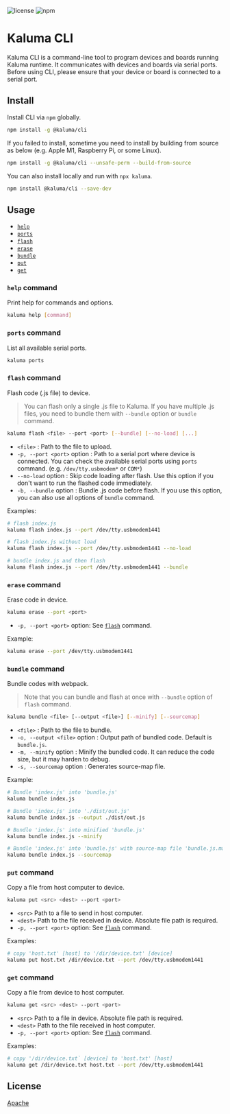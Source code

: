 ![license](https://img.shields.io/github/license/kaluma-project/kaluma-cli?style=flat-square)
![npm](https://img.shields.io/npm/v/@kaluma/cli.svg?style=flat-square)

# Kaluma CLI

Kaluma CLI is a command-line tool to program devices and boards running Kaluma runtime. It communicates with devices and boards via serial ports. Before using CLI, please ensure that your device or board is connected to a serial port.

## Install

Install CLI via `npm` globally.

```sh
npm install -g @kaluma/cli
```

If you failed to install, sometime you need to install by building from source as below (e.g. Apple M1, Raspberry Pi, or some Linux).

```sh
npm install -g @kaluma/cli --unsafe-perm --build-from-source
```

You can also install locally and run with `npx kaluma`.

```sh
npm install @kaluma/cli --save-dev
```

## Usage

- [`help`](#help-command)
- [`ports`](#ports-command)
- [`flash`](#flash-command)
- [`erase`](#erase-command)
- [`bundle`](#bundle-command)
- [`put`](#put-command)
- [`get`](#get-command)

### `help` command

Print help for commands and options.

```sh
kaluma help [command]
```

### `ports` command

List all available serial ports.

```sh
kaluma ports
```

### `flash` command

Flash code (.js file) to device.

> You can flash only a single .js file to Kaluma. If you have multiple .js files, you need to bundle them with `--bundle` option or `bundle` command.

```sh
kaluma flash <file> --port <port> [--bundle] [--no-load] [...]
```

- `<file>` : Path to the file to upload.
- `-p, --port <port>` option : Path to a serial port where device is connected. You can check the available serial ports using `ports` command. (e.g. `/dev/tty.usbmodem*` or `COM*`)
- `--no-load` option : Skip code loading after flash. Use this option if you don't want to run the flashed code immediately.
- `-b, --bundle` option : Bundle .js code before flash. If you use this option, you can also use all options of `bundle` command.

Examples:

```sh
# flash index.js
kaluma flash index.js --port /dev/tty.usbmodem1441

# flash index.js without load
kaluma flash index.js --port /dev/tty.usbmodem1441 --no-load

# bundle index.js and then flash
kaluma flash index.js --port /dev/tty.usbmodem1441 --bundle
```

### `erase` command

Erase code in device.

```sh
kaluma erase --port <port>
```

- `-p, --port <port>` option: See [`flash`](#flash-command) command.

Example:

```sh
kaluma erase --port /dev/tty.usbmodem1441
```

### `bundle` command

Bundle codes with webpack.

> Note that you can bundle and flash at once with `--bundle` option of `flash` command.

```sh
kaluma bundle <file> [--output <file>] [--minify] [--sourcemap]
```

- `<file>` : Path to the file to bundle.
- `-o, --output <file>` option : Output path of bundled code. Default is `bundle.js`.
- `-m, --minify` option : Minify the bundled code. It can reduce the code size, but it may harden to debug.
- `-s, --sourcemap` option : Generates source-map file.

Example:

```sh
# Bundle 'index.js' into 'bundle.js'
kaluma bundle index.js

# Bundle 'index.js' into './dist/out.js'
kaluma bundle index.js --output ./dist/out.js

# Bundle 'index.js' into minified 'bundle.js'
kaluma bundle index.js --minify

# Bundle 'index.js' into 'bundle.js' with source-map file 'bundle.js.map'.
kaluma bundle index.js --sourcemap
```

### `put` command

Copy a file from host computer to device.

```sh
kaluma put <src> <dest> --port <port>
```

- `<src>` Path to a file to send in host computer.
- `<dest>` Path to the file received in device. Absolute file path is required.
- `-p, --port <port>` option: See [`flash`](#flash-command) command.

Examples:

```sh
# copy 'host.txt' [host] to '/dir/device.txt' [device]
kaluma put host.txt /dir/device.txt --port /dev/tty.usbmodem1441
```

### `get` command

Copy a file from device to host computer.

```sh
kaluma get <src> <dest> --port <port>
```

- `<src>` Path to a file in device. Absolute file path is required.
- `<dest>` Path to the file received in host computer.
- `-p, --port <port>` option: See [`flash`](#flash-command) command.

Examples:

```sh
# copy '/dir/device.txt` [device] to 'host.txt' [host]
kaluma get /dir/device.txt host.txt --port /dev/tty.usbmodem1441
```

## License

[Apache](LICENSE)
